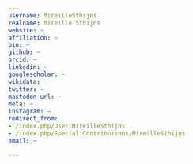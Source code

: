 ```yaml
---
username: MireilleSthijns
realname: Mireille Sthijns
website: ~
affiliation: ~
bio: ~
github: ~
orcid: ~
linkedin: ~
googlescholar: ~
wikidata: ~
twitter: ~
mastodon-url: ~
meta: ~
instagram: ~
redirect_from:
- /index.php/User:MireilleSthijns
- /index.php/Special:Contributions/MireilleSthijns
email: ~

---
```

